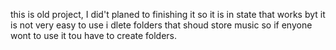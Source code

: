 this is old project, I did't planed to finishing it so it is in state that works byt it is not very easy to use i dlete folders that shoud store music so if enyone wont to use it tou have to create folders. 
